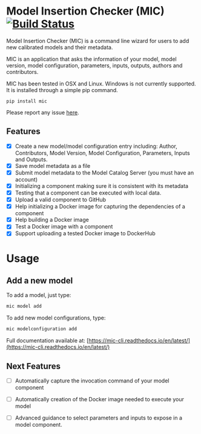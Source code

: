 # Model Insertion Checker (MIC) [![Build Status](https://travis-ci.com/mintproject/mic.svg?branch=master)](https://travis-ci.com/mintproject/mic)

Model Insertion Checker (MIC) is a command line wizard for users to add new calibrated models and their metadata.

MIC is an application that asks the information of your model, model version, model configuration, parameters, inputs, outputs, authors and contributors.

MIC has been tested in OSX and Linux. Windows is not currently supported. It is installed through a simple pip command.

`pip install mic`

Please report any issue [here](https://github.com/mintproject/mic/issues/new/choose).

## Features

- [x] Create a new model/model configuration entry including: Author, Contributors, Model Version, Model Configuration, Parameters, Inputs and Outputs.
- [x] Save model metadata as a file
- [x] Submit model metadata to the Model Catalog Server (you must have an account)
- [x] Initializing a component making sure it is consistent with its metadata 
- [x] Testing that a component can be executed with local data.
- [x] Upload a valid component to GitHub
- [x] Help initializing a Docker image for capturing the dependencies of a component
- [x] Help building a Docker image
- [x] Test a Docker image with a component
- [x] Support uploading a tested Docker image to DockerHub

# Usage

## Add a new model

To add a model, just type:

```bash
mic model add
```

To add new model configurations, type:

```bash
mic modelconfiguration add
```

Full documentation available at: [https://mic-cli.readthedocs.io/en/latest/](https://mic-cli.readthedocs.io/en/latest/)

## Next Features

- [ ] Automatically capture the invocation command of your model component
- [ ] Automatically creation of the Docker image needed to execute your model
- [ ] Advanced guidance to select parameters and inputs to expose in a model component.
 
